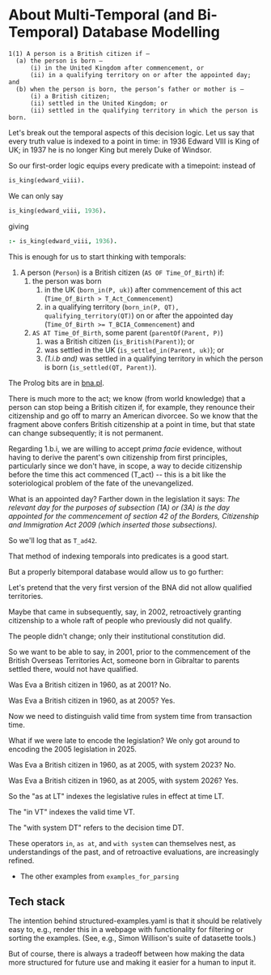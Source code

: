 # About Multi-Temporal (and Bi-Temporal) Database Modelling

```text
1(1) A person is a British citizen if –
  (a) the person is born –
      (i) in the United Kingdom after commencement, or
      (ii) in a qualifying territory on or after the appointed day; and
  (b) when the person is born, the person’s father or mother is –
      (i) a British citizen;
      (ii) settled in the United Kingdom; or
      (ii) settled in the qualifying territory in which the person is born.
```


Let's break out the temporal aspects of this decision logic. Let us say that every truth value is indexed to a point in time: in 1936 Edward VIII is King of UK; in 1937 he is no longer King but merely Duke of Windsor.

So our first-order logic equips every predicate with a timepoint: instead of

``` prolog
is_king(edward_viii).
```

We can only say

``` prolog
is_king(edward_viii, 1936).
```

giving

``` prolog
:- is_king(edward_viii, 1936).
```

This is enough for us to start thinking with temporals:

1. A person (`Person`) is a British citizen (`AS OF Time_Of_Birth`) if:
   1. the person was born
      1. in the UK (`born_in(P, uk)`) after commencement of this act (`Time_Of_Birth > T_Act_Commencement`)
      2. in a qualifying territory (`born_in(P, QT), qualifying_territory(QT)`) on or after the appointed day (`Time_Of_Birth >= T_BCIA_Commencement`)
   and
   2. `AS AT Time_Of_Birth`, some parent (`parentOf(Parent, P)`)
      1. was a British citizen (`is_British(Parent)`); or
      2. was settled in the UK (`is_settled_in(Parent, uk)`); or
      3. *(1.i.b and)* was settled in a qualifying territory in which the person is born (`is_settled(QT, Parent)`).

The Prolog bits are in [bna.pl](bna.pl).

There is much more to the act; we know (from world knowledge) that a person can stop being a British citizen if, for example, they renounce their citizenship and go off to marry an American divorcee. So we know that the fragment above confers British citizenship at a point in time, but that state can change subsequently; it is not permanent.

Regarding 1.b.i, we are willing to accept _prima facie_ evidence, without having to derive the parent's own citizenship from first principles, particularly since we don't have, in scope, a way to decide citizenship before the time this act commenced (T_act) -- this is a bit like the soteriological problem of the fate of the unevangelized.

What is an appointed day? Farther down in the legislation it says: _The relevant day for the purposes of subsection (1A) or (3A) is the day appointed for the commencement of section 42 of the Borders, Citizenship and Immigration Act 2009 (which inserted those subsections)._

So we'll log that as `T_ad42`.

That method of indexing temporals into predicates is a good start.

But a properly bitemporal database would allow us to go further:

Let's pretend that the very first version of the BNA did not allow qualified territories.

Maybe that came in subsequently, say, in 2002, retroactively granting citizenship to a whole raft of people who previously did not qualify.

The people didn't change; only their institutional constitution did.

So we want to be able to say, in 2001, prior to the commencement of the British Overseas Territories Act, someone born in Gibraltar to parents settled there, would not have qualified.

Was Eva a British citizen in 1960, as at 2001? No.

Was Eva a British citizen in 1960, as at 2005? Yes.

Now we need to distinguish valid time from system time from transaction time.

What if we were late to encode the legislation? We only got around to encoding the 2005 legislation in 2025.

Was Eva a British citizen in 1960, as at 2005, with system 2023? No.

Was Eva a British citizen in 1960, as at 2005, with system 2026? Yes.

So the "as at LT" indexes the legislative rules in effect at time LT.

The "in VT" indexes the valid time VT.

The "with system DT" refers to the decision time DT.

These operators `in`, `as at`, and `with system` can themselves nest, as understandings of the past, and of retroactive evaluations, are increasingly refined.

* The other examples from `examples_for_parsing`

## Tech stack

The intention behind structured-examples.yaml is that it should be relatively easy to, e.g., render this in a webpage with functionality for filtering or sorting the examples. (See, e.g., Simon Willison's suite of datasette tools.)

But of course, there is always a tradeoff between how making the data more structured for future use and making it easier for a human to input it.
